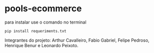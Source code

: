 # pools-ecommerce

para instalar use o comando no terminal
```
pip install requeriments.txt
```

Integrantes do projeto: Arthur Cavalleiro, Fabio Gabriel, Felipe Pedroso, Henrique Benur e Leonardo Peixoto.